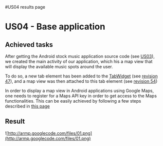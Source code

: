 #US04 results page

# US04 - Base application #

## Achieved tasks ##

After getting the Android stock music application source code (see [US03](http://code.google.com/p/armp/wiki/Sprint1)), we created the main activity of our application, which his a map view that will display the available music spots around the user.

To do so, a new tab element has been added to the [TabWidget](http://developer.android.com/reference/android/widget/TabWidget.html) (see [revision 47](http://code.google.com/p/armp/source/detail?r=47)), and a map view was then attached to this tab element (see [revision 54](http://code.google.com/p/armp/source/detail?r=54))

In order to display a map view in Android applications using Google Maps, one needs to register for a Maps API key in order to get access to the Maps functionalities. This can be easily achieved by following a few steps described in [this page](http://code.google.com/android/add-ons/google-apis/mapkey.html)

## Result ##

![http://armp.googlecode.com/files/01.png](http://armp.googlecode.com/files/01.png)